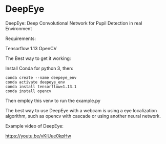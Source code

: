 # DeepEye
DeepEye: Deep Convolutional Network for Pupil Detection in real Environment

Requirements:

Tensorflow 1.13
OpenCV

The Best way to get it working:

Install Conda for python 3, then:

    conda create --name deepeye_env
    conda activate deepeye_env
    conda install tensorflow=1.13.1
    conda install opencv

Then employ this venv to run the example.py 

The best way to use DeepEye with a webcam is using a eye localization algorithm, such as opencv with cascade or using another neural network. 

Example video of DeepEye:

https://youtu.be/vKiUue0kpHw
